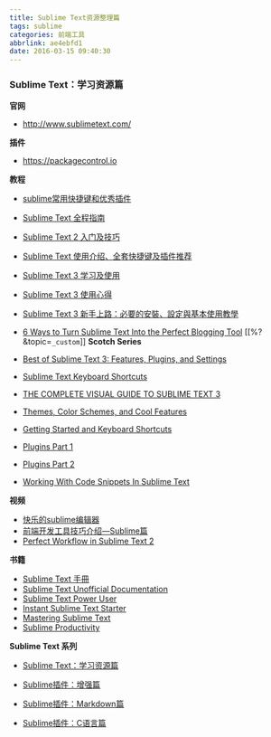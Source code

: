 ```yaml
---
title: Sublime Text资源整理篇
tags: sublime
categories: 前端工具
abbrlink: ae4ebfd1
date: 2016-03-15 09:40:30
---
```


### Sublime Text：学习资源篇
<!--more-->
**官网**

 - http://www.sublimetext.com/

**插件**

 - https://packagecontrol.io

**教程**

 - [sublime常用快捷键和优秀插件](http://www.imooc.com/wap/article?article_id=2070)
 - [Sublime Text 全程指南][1]
 - [Sublime Text 2 入门及技巧][2]
 - [Sublime Text 使用介绍、全套快捷键及插件推荐][3]
 - [Sublime Text 3 学习及使用][4]
 - [Sublime Text 3 使用心得][5]
 - [Sublime Text 3 新手上路：必要的安裝、設定與基本使用教學][6]
 - [6 Ways to Turn Sublime Text Into the Perfect Blogging Tool][7]
[[%? &topic=`_custom`]]
 **Scotch Series**

  - [Best of Sublime Text 3: Features, Plugins, and Settings][8]
  - [Sublime Text Keyboard Shortcuts][9]
  - [THE COMPLETE VISUAL GUIDE TO SUBLIME TEXT 3][10]
  - [Themes, Color Schemes, and Cool Features][11]
  - [Getting Started and Keyboard Shortcuts][12]
  - [Plugins Part 1][13]
  - [Plugins Part 2][14]
  - [Working With Code Snippets In Sublime Text][15]


**视频**

 - [快乐的sublime编辑器][16]
 - [前端开发工具技巧介绍—Sublime篇][17]
 - [Perfect Workflow in Sublime Text 2][18]

**书籍**

 - [Sublime Text 手冊][19]
 - [Sublime Text Unofficial Documentation][20]
 - [Sublime Text Power User][21]
 - [Instant Sublime Text Starter][22]
 - [Mastering Sublime Text][23]
 - [Sublime Productivity][24]

**Sublime Text 系列**

 - [Sublime Text：学习资源篇][25]

 - [Sublime插件：增强篇][26]

 - [Sublime插件：Markdown篇][27]

 - [Sublime插件：C语言篇][28]

  [1]: http://zh.lucida.me/blog/sublime-text-complete-guide/
  [2]: http://lucifr.com/2011/08/31/sublime-text-2-tricks-and-tips/
  [3]: http://www.daqianduan.com/4820.html
  [4]: http://blog.csdn.net/idxuanjun/article/details/13292847
  [5]: http://ce.sysu.edu.cn/hope/Item/106853.aspx
  [6]: http://blog.miniasp.com/post/2014/01/07/Useful-tool-Sublime-Text-3-Quick-Start.aspx
  [7]: http://sublimetexttips.com/sublime-productivityuctivityroductivityuctivity
  [8]: http://scotch.io/bar-talk/best-of-sublime-text-3-features-plugins-and-settings
  [9]: http://scotch.io/bar-talk/sublime-text-keyboard-shortcuts
  [10]: http://scotch.io/series/the-complete-visual-guide-to-sublime-text-3
  [11]: http://scotch.io/bar-talk/the-complete-visual-guide-to-sublime-text-3-themes-color-schemes-and-cool-features
  [12]: http://scotch.io/bar-talk/the-complete-visual-guide-to-sublime-text-3-getting-started-and-keyboard-shortcuts
  [13]: http://scotch.io/bar-talk/the-complete-visual-guide-to-sublime-text-3-plugins-part-1
  [14]: http://scotch.io/bar-talk/the-complete-visual-guide-to-sublime-text-3-plugins-part-2
  [15]: http://www.hongkiat.com/blog/sublime-code-snippets/
  [16]: http://www.imooc.com/learn/333
  [17]: http://www.imooc.com/learn/40
  [18]: http://code.tutsplus.com/courses/perfect-workflow-in-sublime-text-2
  [19]: http://docs.sublimetext.tw/
  [20]: http://sublime-text-unofficial-documentation.readthedocs.org/en/latest/index.html
  [21]: http://ipestov.com/the-best-plugins-for-sublime-text/
  [22]: https://www.packtpub.com/hardware-and-creative/instant-sublime-text-starter-instant
  [23]: https://leanpub.com/sublime-productivity
  [24]: https://leanpub.com/sublime-productivity
  [25]: http://www.jianshu.com/p/d1b9a64e2e37
  [26]: http://www.jianshu.com/p/5905f927d01b
  [27]: http://www.jianshu.com/p/aa30cc25c91b
  [28]: http://www.jianshu.com/p/595975a2a5f3